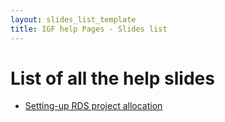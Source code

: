 ```yaml
---
layout: slides_list_template
title: IGF help Pages - Slides list
---
```


# List of all the help slides

* [Setting-up RDS project allocation](slide_htmls/setting_up_rds_project.html)